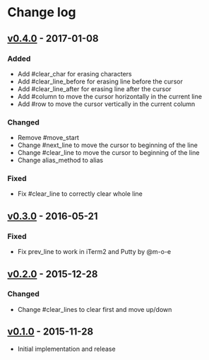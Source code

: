 # Change log

## [v0.4.0] - 2017-01-08

### Added
* Add #clear_char for erasing characters
* Add #clear_line_before for erasing line before the cursor
* Add #clear_line_after for erasing line after the cursor
* Add #column to move the cursor horizontally in the current line
* Add #row to move the cursor vertically in the current column

### Changed
* Remove #move_start
* Change #next_line to move the cursor to beginning of the line
* Change #clear_line to move the cursor to beginning of the line
* Change alias_method to alias

### Fixed
* Fix #clear_line to correctly clear whole line

## [v0.3.0] - 2016-05-21

### Fixed
* Fix prev_line to work in iTerm2 and Putty by @m-o-e

## [v0.2.0] - 2015-12-28

### Changed
* Change #clear_lines to clear first and move up/down

## [v0.1.0] - 2015-11-28

* Initial implementation and release

[v0.4.0]: https://github.com/peter-murach/tty-cursor/compare/v0.3.0...v0.4.0
[v0.3.0]: https://github.com/peter-murach/tty-cursor/compare/v0.2.0...v0.3.0
[v0.2.0]: https://github.com/peter-murach/tty-cursor/compare/v0.1.0...v0.2.0
[v0.1.0]: https://github.com/peter-murach/tty-cursor/compare/v0.1.0
